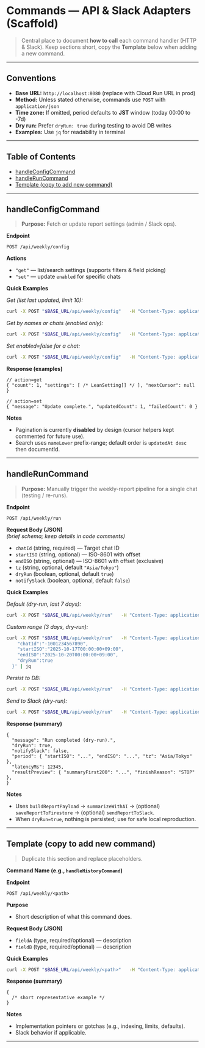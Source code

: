 # Commands — API & Slack Adapters (Scaffold)

> Central place to document **how to call** each command handler (HTTP & Slack).
> Keep sections short, copy the **Template** below when adding a new command.

---

## Conventions

- **Base URL:** `http://localhost:8080` (replace with Cloud Run URL in prod)
- **Method:** Unless stated otherwise, commands use `POST` with `application/json`
- **Time zone:** If omitted, period defaults to **JST** window (today 00:00 to -7d)
- **Dry run:** Prefer `dryRun: true` during testing to avoid DB writes
- **Examples:** Use `jq` for readability in terminal

---

## Table of Contents

- [handleConfigCommand](#handleconfigcommand)
- [handleRunCommand](#handleruncommand)
- [Template (copy to add new command)](#template-copy-to-add-new-command)

---

## handleConfigCommand

> **Purpose:** Fetch or update report settings (admin / Slack ops).

**Endpoint**

```
POST /api/weekly/config
```

**Actions**

- `"get"` — list/search settings (supports filters & field picking)
- `"set"` — update `enabled` for specific chats

**Quick Examples**

_Get (list last updated, limit 10):_

```bash
curl -X POST "$BASE_URL/api/weekly/config"   -H "Content-Type: application/json"   -d '{"action":"get","limit":10}' | jq
```

_Get by names or chats (enabled only):_

```bash
curl -X POST "$BASE_URL/api/weekly/config"   -H "Content-Type: application/json"   -d '{"action":"get","names":["Team A"],"enabled":true}' | jq
```

_Set enabled=false for a chat:_

```bash
curl -X POST "$BASE_URL/api/weekly/config"   -H "Content-Type: application/json"   -d '{"action":"set","chats":["-1001234567890"],"enabled":false}' | jq
```

**Response (examples)**

```jsonc
// action=get
{ "count": 1, "settings": [ /* LeanSetting[] */ ], "nextCursor": null }

// action=set
{ "message": "Update complete.", "updatedCount": 1, "failedCount": 0 }
```

**Notes**

- Pagination is currently **disabled** by design (cursor helpers kept commented for future use).
- Search uses `nameLower` prefix-range; default order is `updatedAt desc` then documentId.

---

## handleRunCommand

> **Purpose:** Manually trigger the weekly-report pipeline for a single chat (testing / re-runs).

**Endpoint**

```
POST /api/weekly/run
```

**Request Body (JSON)**  
_(brief schema; keep details in code comments)_

- `chatId` (string, required) — Target chat ID
- `startISO` (string, optional) — ISO-8601 with offset
- `endISO` (string, optional) — ISO-8601 with offset (exclusive)
- `tz` (string, optional, default `"Asia/Tokyo"`)
- `dryRun` (boolean, optional, default `true`)
- `notifySlack` (boolean, optional, default `false`)

**Quick Examples**

_Default (dry-run, last 7 days):_

```bash
curl -X POST "$BASE_URL/api/weekly/run"   -H "Content-Type: application/json"   -d '{"chatId":"-1001234567890"}' | jq
```

_Custom range (3 days, dry-run):_

```bash
curl -X POST "$BASE_URL/api/weekly/run"   -H "Content-Type: application/json"   -d '{
    "chatId":"-1001234567890",
    "startISO":"2025-10-17T00:00:00+09:00",
    "endISO":"2025-10-20T00:00:00+09:00",
    "dryRun":true
  }' | jq
```

_Persist to DB:_

```bash
curl -X POST "$BASE_URL/api/weekly/run"   -H "Content-Type: application/json"   -d '{"chatId":"-1001234567890","dryRun":false}' | jq
```

_Send to Slack (dry-run):_

```bash
curl -X POST "$BASE_URL/api/weekly/run"   -H "Content-Type: application/json"   -d '{"chatId":"-1001234567890","notifySlack":true}' | jq
```

**Response (summary)**

```jsonc
{
  "message": "Run completed (dry-run).",
  "dryRun": true,
  "notifySlack": false,
  "period": { "startISO": "...", "endISO": "...", "tz": "Asia/Tokyo" },
  "latencyMs": 12345,
  "resultPreview": { "summaryFirst200": "...", "finishReason": "STOP" },
}
```

**Notes**

- Uses `buildReportPayload` → `summarizeWithAI` → (optional) `saveReportToFirestore` → (optional) `sendReportToSlack`.
- When `dryRun=true`, nothing is persisted; use for safe local reproduction.

---

## Template (copy to add new command)

> Duplicate this section and replace placeholders.

**Command Name (e.g., `handleHistoryCommand`)**

**Endpoint**

```
POST /api/weekly/<path>
```

**Purpose**

- Short description of what this command does.

**Request Body (JSON)**

- `fieldA` (type, required/optional) — description
- `fieldB` (type, required/optional) — description

**Quick Examples**

```bash
curl -X POST "$BASE_URL/api/weekly/<path>"   -H "Content-Type: application/json"   -d '{ "<key>": "<value>" }' | jq
```

**Response (summary)**

```jsonc
{
  /* short representative example */
}
```

**Notes**

- Implementation pointers or gotchas (e.g., indexing, limits, defaults).
- Slack behavior if applicable.

---
